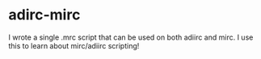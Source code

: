 # adirc-mirc
I wrote a single .mrc script that can be used on both adiirc and mirc. I use this to learn about mirc/adiirc scripting!
